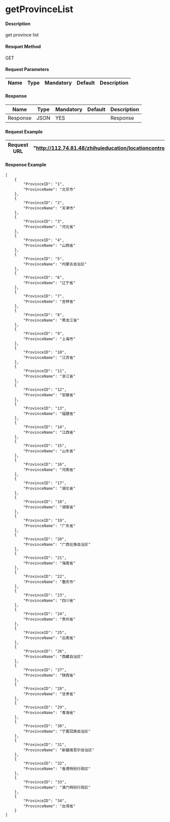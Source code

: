 # getProvinceList

#### Description
get province list
#### Resquet Method
GET
#### Request Parameters

| Name | Type | Mandatory | Default | Description |
| -- | -- | -- | -- | -- |




#### Response
| Name | Type | Mandatory | Default | Description |
| -- | -- | -- | -- | -- |
| Response | JSON | YES| | Response |


#### Request Example

|Request URL | "http://112.74.81.48/zhihuieducation/locationcontroller/getProvinceList" |
| --| -- |


#### Response Example

```
[
    {
        "ProvinceID": "1",
        "ProvinceName": "北京市"
    },
    {
        "ProvinceID": "2",
        "ProvinceName": "天津市"
    },
    {
        "ProvinceID": "3",
        "ProvinceName": "河北省"
    },
    {
        "ProvinceID": "4",
        "ProvinceName": "山西省"
    },
    {
        "ProvinceID": "5",
        "ProvinceName": "内蒙古自治区"
    },
    {
        "ProvinceID": "6",
        "ProvinceName": "辽宁省"
    },
    {
        "ProvinceID": "7",
        "ProvinceName": "吉林省"
    },
    {
        "ProvinceID": "8",
        "ProvinceName": "黑龙江省"
    },
    {
        "ProvinceID": "9",
        "ProvinceName": "上海市"
    },
    {
        "ProvinceID": "10",
        "ProvinceName": "江苏省"
    },
    {
        "ProvinceID": "11",
        "ProvinceName": "浙江省"
    },
    {
        "ProvinceID": "12",
        "ProvinceName": "安徽省"
    },
    {
        "ProvinceID": "13",
        "ProvinceName": "福建省"
    },
    {
        "ProvinceID": "14",
        "ProvinceName": "江西省"
    },
    {
        "ProvinceID": "15",
        "ProvinceName": "山东省"
    },
    {
        "ProvinceID": "16",
        "ProvinceName": "河南省"
    },
    {
        "ProvinceID": "17",
        "ProvinceName": "湖北省"
    },
    {
        "ProvinceID": "18",
        "ProvinceName": "湖南省"
    },
    {
        "ProvinceID": "19",
        "ProvinceName": "广东省"
    },
    {
        "ProvinceID": "20",
        "ProvinceName": "广西壮族自治区"
    },
    {
        "ProvinceID": "21",
        "ProvinceName": "海南省"
    },
    {
        "ProvinceID": "22",
        "ProvinceName": "重庆市"
    },
    {
        "ProvinceID": "23",
        "ProvinceName": "四川省"
    },
    {
        "ProvinceID": "24",
        "ProvinceName": "贵州省"
    },
    {
        "ProvinceID": "25",
        "ProvinceName": "云南省"
    },
    {
        "ProvinceID": "26",
        "ProvinceName": "西藏自治区"
    },
    {
        "ProvinceID": "27",
        "ProvinceName": "陕西省"
    },
    {
        "ProvinceID": "28",
        "ProvinceName": "甘肃省"
    },
    {
        "ProvinceID": "29",
        "ProvinceName": "青海省"
    },
    {
        "ProvinceID": "30",
        "ProvinceName": "宁夏回族自治区"
    },
    {
        "ProvinceID": "31",
        "ProvinceName": "新疆维吾尔自治区"
    },
    {
        "ProvinceID": "32",
        "ProvinceName": "香港特别行政区"
    },
    {
        "ProvinceID": "33",
        "ProvinceName": "澳门特别行政区"
    },
    {
        "ProvinceID": "34",
        "ProvinceName": "台湾省"
    }
]
```




